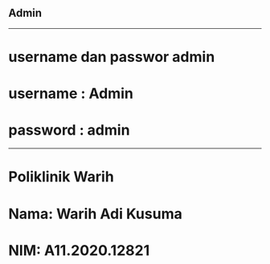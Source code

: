 ## Admin
--------
# username dan passwor admin
# username : Admin
# password : admin
--------
# Poliklinik Warih
# Nama: Warih Adi Kusuma
# NIM: A11.2020.12821
